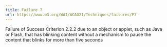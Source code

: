 ```yaml
---
title: Failure 7
url: https://www.w3.org/WAI/WCAG21/Techniques/failures/F7
---
```

Failure of Success Criterion 2.2.2 due to an object or applet, such as Java or Flash, that has blinking content without a mechanism to pause the content that blinks for more than five seconds
